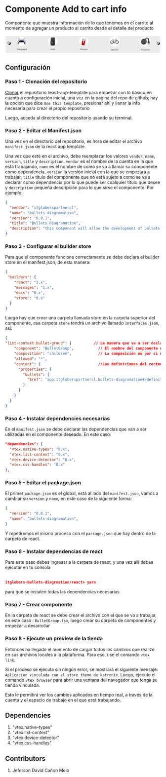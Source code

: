 # Componente Add to cart info

Componente que muestra información de lo que tenemos en el carrito al momento de agregar un producto al carrito desde el detalle del producto

<img src="https://github.com/JeferProgramer/katronix-clone/blob/main/assets/img/Bullets.PNG" />

## Configuración
### Paso 1 - Clonación del repositorio

[Clonar](https://github.com/vtex-apps/react-app-template) el repositorio react-app-template para empezar con lo básico en cuanto a configuración inicial, una vez en la pagina del repo de github; hay la opción que dice `Use this template`, presionar ahí y llenar la info necesaria para crear el propio repositorio

Luego, acceda al directorio del repositorio usando su terminal.

### Paso 2 - Editar el Manifest.json

Una vez en el directorio del repositorio, es hora de editar el archivo `manifest.json` de la react app template.

Una vez que esté en el archivo, debe reemplazar los valores `vendor`, `name`, `version`, `title` y `description`. `vendor` es el nombre de la cuenta en la que está trabajando, `name` es el nombre de como se va a llamar su componente como dependencia, `version` la versión inicial con la que se empezará a trabajar, `title` título del componente que no está sujeto a como se va a declarar como dependencia por lo que puede ser cualquier título que desee y `description` pequeña descripción para lo que sirve el componente. Por ejemplo:

```json
{
  "vendor": "itgloberspartnercl",
  "name": "bullets-diagramation",
  "version": "0.0.1",
  "title": "Bullets Diagramation",
  "description": "this component will allow the development of bullets that target   lower level categories",
}
```

### Paso 3 - Configurar el builder store

Para que el componente funcione correctamente se debe declara el builder store en el manifest.json, de esta manera:
```json
{
 "builders": {
    "react": "3.x",
    "messages": "1.x",
    "docs": "0.x",
    "store": "0.x"
  }
}
```
Luego hay que crear una carpeta llamada store en la carpeta superior del componente, esa carpeta `store` tendrá un archivo llamado `interfaces.json`, así:
```json
{
"list-context.bullet-group": {          // La manera que va a ser declarada el componente en la app vtex, este nombre puede ser diferente al name de como lo llamaste en el manifest.json
    "component": "BulletGroup",           // El nombre del componente del que éste va a ser alimentado
    "composition": "children",            // La composición es por si nuestro componente va a aceptar children's
    "allowed": "*",
    "content": {                          //Las definiciones del contenido de nuestro componente
      "properties": {
        "bullets": {
          "$ref": "app:itgloberspartnercl.bullets-diagramation#/definitions/BulletGroup"
        }
      }
    }
  }
}
```

### Paso 4 - Instalar dependencies necesarias

En el `manifest.json` se debe declarar las dependencias que van a ser utilizadas en el componente deseado. En este caso:

```json
"dependencies": {
  "vtex.native-types": "0.x",
  "vtex.list-context": "0.x",
  "vtex.device-detector": "0.x",
  "vtex.css-handles": "0.x"
},
```

### Paso 5 - Editar el package.json

El primer `package.json` es el global, está al lado del `manifest.json`, vamos a cambiar su `version` y `name`, en este caso de la siguiente forma:

```json
{
  "version": "0.0.1",
  "name": "bullets-diagramation",
}
```

Y repetiremos el mismo proceso con el `package.json` que hay dentro de la carpeta de react.

### Paso 6 - Instalar dependencias de react

Para este paso debes ingresar a la carpeta de react, y una vez allí debes ejecutar en tu consola 
```json

itglobers-bullets-diagrmation/react> yarn
```
para que se instalen todas las dependencias necesarias

### Paso 7 - Crear componente

En la carpeta de react se debe crear el archivo con el que se va a trabajar, en este caso : `BulletGroup.tsx`, luego crear su carpeta de componentes y empezar a desarrollar

### Paso 8 - Ejecute un preview de la tienda

Entonces ha llegado el momento de cargar todos los cambios que realizó en sus archivos locales a la plataforma. Para eso, use el comando `vtex link`.

Si el proceso se ejecuta sin ningún error, se mostrará el siguiente mensaje: `Aplicación vinculada con el store theme de katronix`. Luego, ejecute el comando `vtex browser` para abrir una ventana del navegador que tenga su tienda vinculada.

Esto le permitirá ver los cambios aplicados en tiempo real, a través de la cuenta y el espacio de trabajo en el que está trabajando.

## Dependencies
1. "vtex.native-types"
2. "vtex.list-context"
3. "vtex.device-detector"
4. "vtex.css-handles"

## Contributors
1. Jeferson David Cañon Melo
